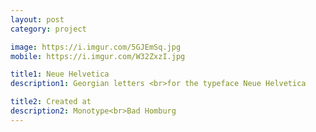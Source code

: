 ```yaml
---
layout: post
category: project

image: https://i.imgur.com/5GJEmSq.jpg
mobile: https://i.imgur.com/W32ZxzI.jpg

title1: Neue Helvetica
description1: Georgian letters <br>for the typeface Neue Helvetica

title2: Created at
description2: Monotype<br>Bad Homburg
---
```


